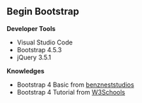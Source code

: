 ## Begin Bootstrap
**Developer Tools**
- Visual Studio Code
- Bootstrap 4.5.3
- jQuery 3.5.1

**Knowledges**
- Bootstrap 4 Basic from [benzneststudios](https://benzneststudios.com/blog/web/bootstrap-4-basic-part-1/)
- Bootstrap 4 Tutorial from [W3Schools](https://www.w3schools.com/bootstrap4/)
